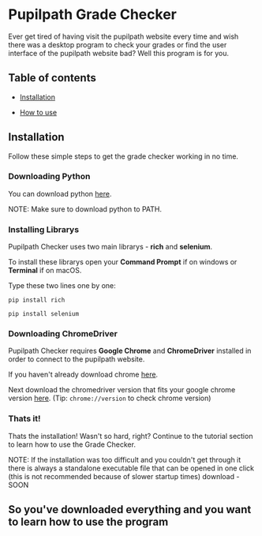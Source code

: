 # Pupilpath Grade Checker
Ever get tired of having visit the pupilpath website every time and wish there was a desktop program to check your grades or find the user interface of the pupilpath website bad? Well this program is for you.

## Table of contents
* [Installation](#installation)

* [How to use](#tutorial)

<a name="installation"></a>
## Installation
Follow these simple steps to get the grade checker working in no time.

### Downloading Python
You can download python [here](https://python.org).

NOTE: Make sure to download python to PATH.

### Installing Librarys
Pupilpath Checker uses two main librarys - **rich** and **selenium**.

To install these librarys open your **Command Prompt** if on windows or **Terminal** if on macOS.

Type these two lines one by one:

`pip install rich`

`pip install selenium`

### Downloading ChromeDriver
Pupilpath Checker requires **Google Chrome** and **ChromeDriver** installed in order to connect to the pupilpath website.

If you haven't already download chrome [here](https://www.google.com/chrome/).

Next download the chromedriver version that fits your google chrome version [here](https://chromedriver.chromium.org/downloads). (Tip: `chrome://version` to check chrome version)

### Thats it!
Thats the installation! Wasn't so hard, right? Continue to the tutorial section to learn how to use the Grade Checker.

NOTE: If the installation was too difficult and you couldn't get through it there is always a standalone executable file that can be opened in one click (this is not recommended because of slower startup times) download - SOON

<a name="tutorial"></a>
## So you've downloaded everything and you want to learn how to use the program
